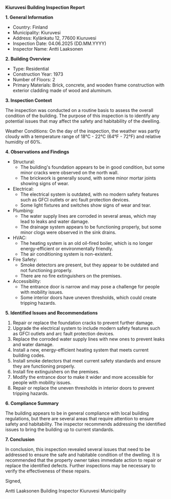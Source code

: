 **Kiuruvesi Building Inspection Report**

**1. General Information**

* Country: Finland
* Municipality: Kiuruvesi
* Address: Kylänkatu 12, 77600 Kiuruvesi
* Inspection Date: 04.06.2025 (DD.MM.YYYY)
* Inspector Name: Antti Laaksonen

**2. Building Overview**

* Type: Residential
* Construction Year: 1973
* Number of Floors: 2
* Primary Materials: Brick, concrete, and wooden frame construction with exterior cladding made of wood and aluminum.

**3. Inspection Context**

The inspection was conducted on a routine basis to assess the overall condition of the building. The purpose of this inspection is to identify any potential issues that may affect the safety and habitability of the dwelling.

Weather Conditions: On the day of the inspection, the weather was partly cloudy with a temperature range of 18°C - 22°C (64°F - 72°F) and relative humidity of 60%.

**4. Observations and Findings**

* Structural:
	+ The building's foundation appears to be in good condition, but some minor cracks were observed on the north wall.
	+ The brickwork is generally sound, with some minor mortar joints showing signs of wear.
* Electrical:
	+ The electrical system is outdated, with no modern safety features such as GFCI outlets or arc fault protection devices.
	+ Some light fixtures and switches show signs of wear and tear.
* Plumbing:
	+ The water supply lines are corroded in several areas, which may lead to leaks and water damage.
	+ The drainage system appears to be functioning properly, but some minor clogs were observed in the sink drains.
* HVAC:
	+ The heating system is an old oil-fired boiler, which is no longer energy-efficient or environmentally friendly.
	+ The air conditioning system is non-existent.
* Fire Safety:
	+ Smoke detectors are present, but they appear to be outdated and not functioning properly.
	+ There are no fire extinguishers on the premises.
* Accessibility:
	+ The entrance door is narrow and may pose a challenge for people with mobility issues.
	+ Some interior doors have uneven thresholds, which could create tripping hazards.

**5. Identified Issues and Recommendations**

1. Repair or replace the foundation cracks to prevent further damage.
2. Upgrade the electrical system to include modern safety features such as GFCI outlets and arc fault protection devices.
3. Replace the corroded water supply lines with new ones to prevent leaks and water damage.
4. Install a new, energy-efficient heating system that meets current building codes.
5. Install smoke detectors that meet current safety standards and ensure they are functioning properly.
6. Install fire extinguishers on the premises.
7. Modify the entrance door to make it wider and more accessible for people with mobility issues.
8. Repair or replace the uneven thresholds in interior doors to prevent tripping hazards.

**6. Compliance Summary**

The building appears to be in general compliance with local building regulations, but there are several areas that require attention to ensure safety and habitability. The inspector recommends addressing the identified issues to bring the building up to current standards.

**7. Conclusion**

In conclusion, this inspection revealed several issues that need to be addressed to ensure the safe and habitable condition of the dwelling. It is recommended that the property owner takes immediate action to repair or replace the identified defects. Further inspections may be necessary to verify the effectiveness of these repairs.

Signed,

Antti Laaksonen
Building Inspector
Kiuruvesi Municipality